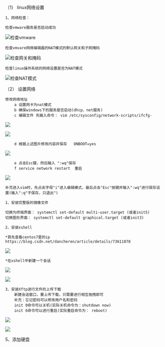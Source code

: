 （1） linux网络设置

    1、网络检查： 
    
    检查vmware服务是否启动成功
    
![检查vmware](../picture/linux10.png)

    检查vmvare网络编辑器的NAT模式的默认网关和子网掩码

![检查网关和掩码](../picture/linux11.png)    

    检查linux操作系统的网络设置是否为NAT模式
    
![检查NAT模式](../picture/linux12.png) 

    

（2） 设置网络

    修改网络地址
        a 设置网卡为nat模式
        b 确保windows下的服务是否启动(dhcp、net服务)
        c 编辑文件 先输入命令： vim /etc/sysconfig/network-scripts/ifcfg-
        
![](../picture/linux13.png)

![](../picture/linux14.png)

        d 根据上述图片修改内容并保存   ONBOOT=yes
        
![](../picture/linux15.png)

        e 点击Esc键，然后输入 ":wq"保存
        f service network restart  重启
        
![](../picture/linux16.png)

    补充进入vim时，先点击字母"i"进入编辑模式，最后点击"Esc"按键并输入":wq"进行保存设置(输入":q"不保存，只退出")

    1、安装完整版的镜像文件
    
    切换为终端界面： systemctl set-default multi-user.target (或者init5)  
    切换图形界面： systemctl set-default graphical.target (或者init3)

    2、安装xshell
    
    *首先查看centos7里的ip
    https://blog.csdn.net/dancheren/article/details/73611878

![](../picture/linux17.png)  

    *在xshell中新建一个会话

![](../picture/xshell01.png) 

![](../picture/xshell02.png)   

    3、安装Xftp进行文件的上传下载
        新建会话窗口，要上传下载，只需要进行相互拖拽即可
        补充：忘记密码可以修改用户名和密码
        init 0命令可以关机(实际关机命令为：shutdown now)
        init 6命令可以进行重启(实际重启命令为： reboot)
    
![](../picture/xftp01.png) 

![](../picture/xftp02.png) 


5、添加硬盘


    
    